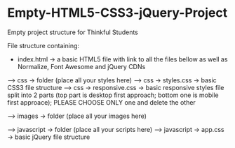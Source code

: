# Empty-HTML5-CSS3-jQuery-Project

Empty project structure for Thinkful Students

File structure containing:

- index.html -> a basic HTML5 file with link to all the files bellow as well as Normalize, Font Awesome and jQuery CDNs

--> css -> folder (place all your styles here)
--> css -> styles.css -> basic CSS3 file structure
--> css -> responsive.css -> basic responsive styles file split into 2 parts (top part is desktop first approach; bottom one is mobile first approace); PLEASE CHOOSE ONLY one and delete the other

--> images -> folder (place all your images here)

--> javascript -> folder (place all your scripts here)
--> javascript -> app.css -> basic jQuery file structure

